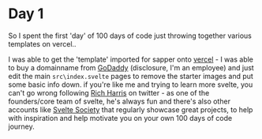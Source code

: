 # Day 1
So I spent the first 'day' of 100 days of code just throwing together various templates on vercel..

I was able to get the 'template' imported for sapper onto [vercel](vercel.com) - I was able to buy a domainname from [GoDaddy](Godaddy.com) (disclosure, I'm an employee) and just edit the main `src\index.svelte` pages to remove the starter images and put some basic info down. if you're like me and trying to learn more svelte, you can't go wrong following [Rich Harris](https://twitter.com/Rich_Harris) on twitter - as one of the founders/core team of svelte, he's always fun and there's also other accounts like [Svelte Society](https://twitter.com/SvelteSociety) that regularly showcase great projects, to help with inspiration and help motivate you on your own 100 days of code journey.
